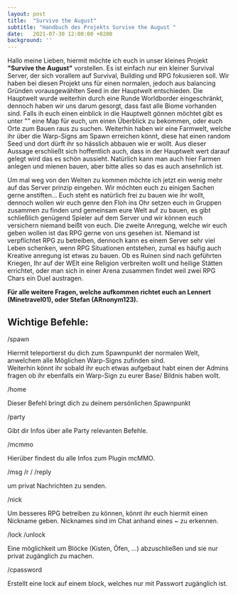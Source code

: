```yaml
---
layout: post
title:  "Survive the August"
subtitle: "Handbuch des Projekts Survive the August "
date:   2021-07-30 12:00:00 +0200
background: ''
---
```

Hallo meine Lieben,
hiermit möchte ich euch in unser kleines Projekt <b>"Survive the August"</b> vorstellen. Es ist einfach nur ein kleiner Survival Server, 
der sich vorallem auf Survival, Building und RPG fokusieren soll. Wir haben bei diesen Projekt uns für einen normalen, jedoch aus 
balancing Gründen vorausgewählten Seed in der Hauptwelt entschieden. Die Hauptwelt wurde weiterhin durch eine Runde Worldborder 
eingeschränkt, dennoch haben wir uns darum gesorgt, dass fast alle Biome vorhanden sind. Falls ih euch einen einblick in die Hauptwelt 
gönnen möchtet gibt es unter "" eine Map für euch, um einen Überblick zu bekommen, oder euch Orte zum Bauen raus zu suchen.
Weiterhin haben wir eine Farmwelt, welche ihr über die Warp-Signs am Spawn erreichen könnt, diese hat einen random Seed und dort 
dürft ihr so hässlich abbauen wie er wollt. Aus dieser Aussage erschließt sich hoffentlich auch, dass in der Hauptwelt wert darauf gelegt wird das es schön aussieht.
Natürlich kann man auch hier Farmen anlegen und mienen bauen, aber bitte alles so das es auch ansehnlich ist.

Um mal weg von den Welten zu kommen möchte ich jetzt ein wenig mehr auf das Server prinzip eingehen. Wir möchten euch zu einigen Sachen gerne anstiften...
Euch steht es natürlich frei zu bauen wie ihr wollt, dennoch wollen wir euch genre den Floh ins Ohr setzen euch in Gruppen zusammen zu finden und gemeinsam eure
Welt auf zu bauen, es gibt schließlich genügend Spieler auf dem Server und wir können euch versichern niemand beißt von euch. Die zweite Anregung, 
welche wir euch geben wollen ist das RPG gerne von uns gesehen ist. Niemand ist verpflichtet RPG zu betreiben, dennoch kann es einem Server sehr viel Leben schenken,
wenn RPG Situationen entstehen, zumal es häufig auch Kreative anregung ist etwas zu bauen. Ob es Ruinen sind nach geführten Kriegen, Ihr auf der WElt eine Religion verbreiten 
wollt und heilige Stätten errichtet, oder man sich in einer Arena zusammen findet weil  zwei RPG Chars ein Duel austragen.

<b color="red">Für alle weitere Fragen, welche aufkommen richtet euch an Lennert (Minetravel01), oder Stefan (ARnonym123).</b>
<h2 color="white">Wichtige Befehle:</h2>
	/spawn
<p>Hiermit teleportierst du dich zum Spawnpunkt der normalen Welt, anwelchem alle Möglichen Warp-Signs zufinden sind. <br>
Weiterhin könnt ihr sobald ihr euch etwas aufgebaut habt einen der Admins fragen ob ihr ebenfalls ein Warp-Sign zu eurer Base/ Bildnis haben wollt.</p>
	/home
<p>Dieser Befehl bringt dich zu deinem persönlichen Spawnpunkt</p>
	/party
<p>Gibt dir Infos über alle Party relevanten Befehle.</p>
	/mcmmo
<p>Hierüber findest du alle Infos zum Plugin mcMMO.</p>
	/msg <Empfänger> <Nachricht>
	/r <Nachricht> / /reply <Nachricht>
<p>um privat Nachrichten zu senden.</p>
	/nick <Name>
<p>Um besseres RPG betreiben zu können, könnt ihr euch hiermit einen Nickname geben. Nicknames sind im Chat anhand eines ~ zu erkennen.</p>
	/lock
	/unlock
<p>Eine möglichkeit um Blöcke (Kisten, Öfen, ...) abzuschließen und sie nur privat zugänglich zu machen.</p>
	/cpassword <Passwort>
<p>Erstellt eine lock auf einem block, welches nur mit Passwort zugänglich ist.</p>

